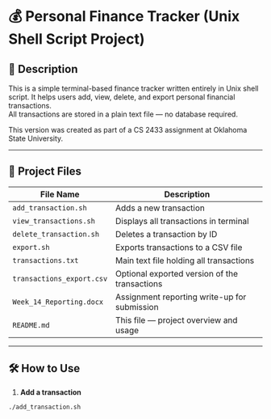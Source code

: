 # 💰 Personal Finance Tracker (Unix Shell Script Project)

## 📘 Description
This is a simple terminal-based finance tracker written entirely in Unix shell script. It helps users add, view, delete, and export personal financial transactions.  
All transactions are stored in a plain text file — no database required.

This version was created as part of a CS 2433 assignment at Oklahoma State University.

---

## 📂 Project Files

| File Name                  | Description                                      |
|---------------------------|--------------------------------------------------|
| `add_transaction.sh`      | Adds a new transaction                          |
| `view_transactions.sh`    | Displays all transactions in terminal           |
| `delete_transaction.sh`   | Deletes a transaction by ID                     |
| `export.sh`               | Exports transactions to a CSV file              |
| `transactions.txt`        | Main text file holding all transactions         |
| `transactions_export.csv` | Optional exported version of the transactions   |
| `Week_14_Reporting.docx`  | Assignment reporting write-up for submission    |
| `README.md`               | This file — project overview and usage          |

---

## 🛠️ How to Use

1. **Add a transaction**
```bash
./add_transaction.sh
